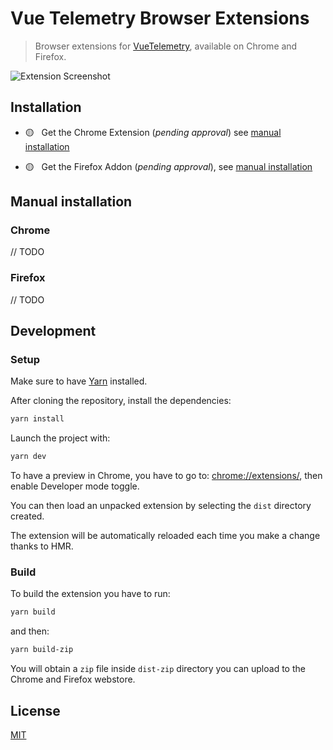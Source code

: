 # Vue Telemetry Browser Extensions

> Browser extensions for [VueTelemetry](https://vuetelemetry.com), available on Chrome and Firefox.

![Extension Screenshot](https://user-images.githubusercontent.com/904724/88175523-419f3d80-cc26-11ea-9c44-3c6782c5fbd5.png)


## Installation

- 🟡 &nbsp; Get the Chrome Extension (*pending approval*) see [manual installation](#manual-installation-chrome)

- 🟡 &nbsp; Get the Firefox Addon (*pending approval*), see [manual installation](#manual-installation-firefox)


## Manual installation

### Chrome

// TODO

### Firefox

// TODO

## Development

### Setup

Make sure to have [Yarn](https://classic.yarnpkg.com/en/) installed.

After cloning the repository, install the dependencies:

```bash
yarn install
```

Launch the project with:

```bash
yarn dev
```

To have a preview in Chrome, you have to go to: [chrome://extensions/](chrome://extensions/), then enable Developer mode toggle.

You can then load an unpacked extension by selecting the `dist` directory created.

The extension will be automatically reloaded each time you make a change thanks to HMR.

### Build

To build the extension you have to run:

```bash
yarn build
```

and then:

```bash
yarn build-zip
```

You will obtain a `zip` file inside `dist-zip` directory you can upload to the Chrome and Firefox webstore.

## License

[MIT](./LICENSE)
